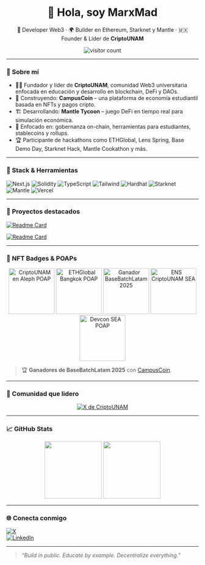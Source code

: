 <h1 align="center">👋 Hola, soy MarxMad</h1>

<p align="center">
  🧠 Developer Web3 · 🌍 Builder en Ethereum, Starknet y Mantle · 🇲🇽 Founder & Líder de <strong>CriptoUNAM</strong>
</p>

<p align="center">
  <img src="https://komarev.com/ghpvc/?username=MarxMad&label=Profile%20views&color=0e75b6&style=flat" alt="visitor count"/>
</p>

---

### 🚀 Sobre mí

- 🧑‍🎓 Fundador y líder de **CriptoUNAM**, comunidad Web3 universitaria enfocada en educación y desarrollo en blockchain, DeFi y DAOs.
- 🔭 Construyendo: **CampusCoin** – una plataforma de economía estudiantil basada en NFTs y pagos cripto.
- 🏗️ Desarrollando: **Mantle Tycoon** – juego DeFi en tiempo real para simulación económica.
- 💬 Enfocado en: gobernanza on-chain, herramientas para estudiantes, stablecoins y rollups.
- 🏆 Participante de hackathons como ETHGlobal, Lens Spring, Base Demo Day, Starknet Hack, Mantle Cookathon y más.

---

### 🧠 Stack & Herramientas

![Next.js](https://img.shields.io/badge/Next.js-000?style=for-the-badge&logo=nextdotjs)
![Solidity](https://img.shields.io/badge/Solidity-363636?style=for-the-badge&logo=solidity)
![TypeScript](https://img.shields.io/badge/TypeScript-3178C6?style=for-the-badge&logo=typescript)
![Tailwind](https://img.shields.io/badge/Tailwind_CSS-06B6D4?style=for-the-badge&logo=tailwindcss)
![Hardhat](https://img.shields.io/badge/Hardhat-000?style=for-the-badge&logo=ethereum)
![Starknet](https://img.shields.io/badge/Starknet-purple?style=for-the-badge&logo=starkware)
![Mantle](https://img.shields.io/badge/Mantle-000000?style=for-the-badge)
![Vercel](https://img.shields.io/badge/Vercel-000?style=for-the-badge&logo=vercel)

---

### 📌 Proyectos destacados

[![Readme Card](https://github-readme-stats.vercel.app/api/pin/?username=MarxMad&repo=CampusCoinV4Swap&theme=radical)](https://github.com/MarxMad/CampusCoinV4Swap)

[![Readme Card](https://github-readme-stats.vercel.app/api/pin/?username=MarxMad&repo=Merch30&theme=radical)](https://github.com/MarxMad/Merch30)

---

### 🏅 NFT Badges & POAPs

<p align="center">
  <img src="https://assets.poap.xyz/e36b476c-48ef-4afd-86c4-11b33be30475.png?size=large" alt="CriptoUNAM en Aleph POAP" width="120" />
  <img src="https://assets.poap.xyz/55b930d1-4dda-46c3-8ab1-09d5b4d45725.png?size=large" alt="ETHGlobal Bangkok POAP" width="120" />
  <img src="https://i2.seadn.io/base/0x98d9d7b9556ebc8be8f10cd5b7148e9c8adf744e/9fbf7082872bc4e530593fc1745e0e/8a9fbf7082872bc4e530593fc1745e0e.gif?w=1000" alt="Ganador BaseBatchLatam 2025" width="120" />
  <img src="https://assets.poap.xyz/i-met-criptounameth-at-devcon-2024-2024-logo-1731390897352.png?size=xlarge" alt="ENS CriptoUNAM SEA" width="120" />
  <img src="https://assets.poap.xyz/devcon-southeast-asia-2024-2024-logo-1730662183036.png?size=xlarge" alt="Devcon SEA POAP" width="120" />
</p>

> 🏆 <strong>Ganadores de BaseBatchLatam 2025</strong> con <a href="https://github.com/MarxMad/CampusCoinV4Swap">CampusCoin</a>.

---

### 🧠 Comunidad que lidero

<p align="center">
  <a href="https://twitter.com/cripto_unam">
    <img src="https://img.shields.io/badge/@cripto_unam-1DA1F2?style=for-the-badge&logo=twitter&logoColor=white" alt="X de CriptoUNAM" />
  </a>
</p>

---

### 📈 GitHub Stats

<p align="center">
  <img src="https://github-readme-stats.vercel.app/api?username=MarxMad&show_icons=true&theme=radical" height="150"/>
  <img src="https://github-readme-stats.vercel.app/api/top-langs/?username=MarxMad&layout=compact&theme=radical" height="150"/>
</p>

---

### 🌐 Conecta conmigo

[![X](https://img.shields.io/badge/@gerapedrizco-1DA1F2?style=for-the-badge&logo=twitter&logoColor=white)](https://x.com/gerapedrizco)  
[![LinkedIn](https://img.shields.io/badge/Gerardo%20Pedrizco%20Vela-0077B5?style=for-the-badge&logo=linkedin&logoColor=white)](https://www.linkedin.com/in/gerardo-pedrizco-vela-a2a786232/)

---

> *“Build in public. Educate by example. Decentralize everything.”*
